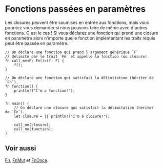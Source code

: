 # Fonctions passées en paramètres

Les closures peuvent être soumises en entrée aux fonctions, mais vous pourriez vous demander si nous pouvons faire de même avec d'autres fonctions. C'est le cas ! Si vous déclarez une fonction qui prend une closure en paramètre alors n'importe quelle fonction implémentant les traits requis peut être passée en paramètre.

```rust,editable
// On déclare une fonction qui prend l'argument générique `F`
// délimité par le trait `Fn` et appelle la fonction (ou closure).
fn call_me<F: Fn()>(f: F) {
    f();
}

// On déclare une fonction qui satisfait la délimitation (hériter de `Fn`).
fn function() {
    println!("I'm a function!");
}

fn main() {
    // On déclare une closure qui satisfait la délimitation (hériter de `Fn`).
    let closure = || println!("I'm a closure!");

    call_me(closure);
    call_me(function);
}

```

## Voir aussi

[Fn][Fn], [FnMut][FnMut] et [FnOnce][FnOnce].

[Fn]: http://doc.rust-lang.org/std/ops/trait.Fn.html
[FnMut]: http://doc.rust-lang.org/std/ops/trait.FnMut.html
[FnOnce]: http://doc.rust-lang.org/std/ops/trait.FnOnce.html
